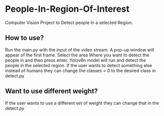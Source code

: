 # People-In-Region-Of-Interest
Computer Vision Project to Detect people in a selected Region.

## How to use?
Run the main.py with the input of the video stream. A pop-up window will appear of the first frame.
Select the area Where you want to detect the people in and then press enter. Yolov8n model will run and detect the people in the selected region.
If the user wants to detect something else instead of humans they can change the classes = 0 to the desired class in detect.py

## Want to use different weight?
If the user wants to use a different set of weight they can change that in the detect.py


